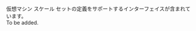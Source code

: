 <Namespace Name="Microsoft.Azure.Management.Compute.Fluent.VirtualMachineScaleSet.Definition">
  <Docs>
    <summary>仮想マシン スケール セットの定義をサポートするインターフェイスが含まれています。</summary> 
    <remarks>To be added.</remarks>
  </Docs>
</Namespace>
